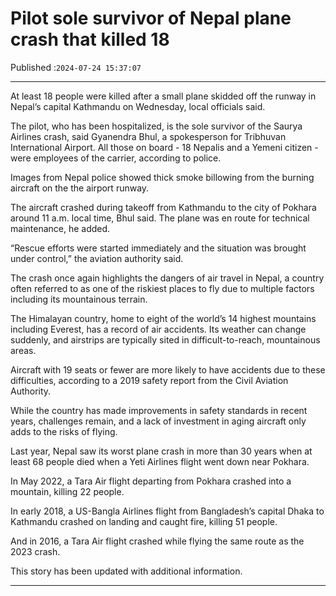 # Pilot sole survivor of Nepal plane crash that killed 18

Published :`2024-07-24 15:37:07`

---

At least 18 people were killed after a small plane skidded off the runway in Nepal’s capital Kathmandu on Wednesday, local officials said.

The pilot, who has been hospitalized, is the sole survivor of the Saurya Airlines crash, said Gyanendra Bhul, a spokesperson for Tribhuvan International Airport. All those on board - 18 Nepalis and a Yemeni citizen - were employees of the carrier, according to police.

Images from Nepal police showed thick smoke billowing from the burning aircraft on the the airport runway.

The aircraft crashed during takeoff from Kathmandu to the city of Pokhara around 11 a.m. local time, Bhul said. The plane was en route for technical maintenance, he added.

“Rescue efforts were started immediately and the situation was brought under control,” the aviation authority said.

The crash once again highlights the dangers of air travel in Nepal, a country often referred to as one of the riskiest places to fly due to multiple factors including its mountainous terrain.

The Himalayan country, home to eight of the world’s 14 highest mountains including Everest, has a record of air accidents. Its weather can change suddenly, and airstrips are typically sited in difficult-to-reach, mountainous areas.

Aircraft with 19 seats or fewer are more likely to have accidents due to these difficulties, according to a 2019 safety report from the Civil Aviation Authority.

While the country has made improvements in safety standards in recent years, challenges remain, and a lack of investment in aging aircraft only adds to the risks of flying.

Last year, Nepal saw its worst plane crash in more than 30 years when at least 68 people died when a Yeti Airlines flight went down near Pokhara.

In May 2022, a Tara Air flight departing from Pokhara crashed into a mountain, killing 22 people.

In early 2018, a US-Bangla Airlines flight from Bangladesh’s capital Dhaka to Kathmandu crashed on landing and caught fire, killing 51 people.

And in 2016, a Tara Air flight crashed while flying the same route as the 2023 crash.

This story has been updated with additional information.

---


